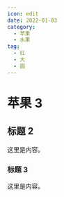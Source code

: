```yaml
---
icon: edit
date: 2022-01-03
category:
  - 苹果
  - 水果
tag:
  - 红
  - 大
  - 圆
---
```


# 苹果 3

## 标题 2

这里是内容。

### 标题 3

这里是内容。
